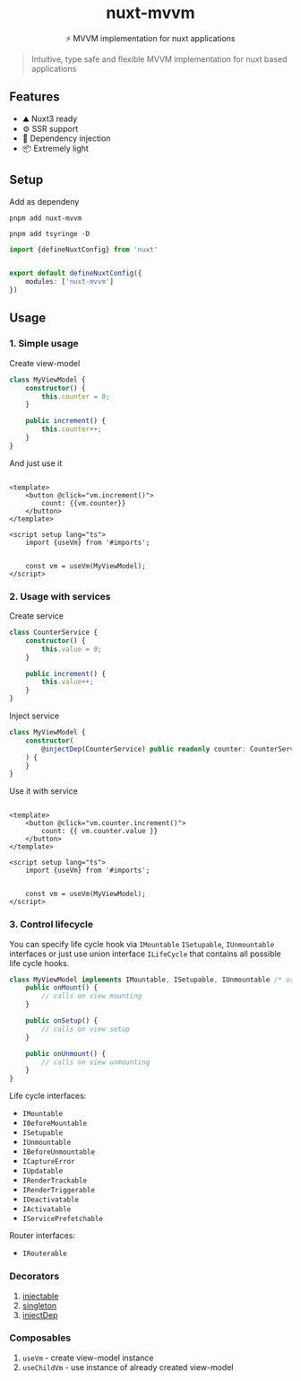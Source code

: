 <!--
Get your module up and running quickly.

Find and replace all on all files (CMD+SHIFT+F):
- Name: My Module
- Package name: my-module
- Description: My new Nuxt module
-->

<h1 align="center">nuxt-mvvm</h1>

<p align="center">⚡️ MVVM implementation for nuxt applications</p>

> Intuitive, type safe and flexible MVVM implementation for nuxt based applications

## Features

- ⛰️ Nuxt3 ready
- ⚙️ SSR support
- 💉 Dependency injection
- 📦 Extremely light

## Setup

Add as dependeny

```shell
pnpm add nuxt-mvvm

pnpm add tsyringe -D
```

```ts
import {defineNuxtConfig} from 'nuxt'


export default defineNuxtConfig({
    modules: ['nuxt-mvvm']
})
```

## Usage

### 1. Simple usage

Create view-model

```ts
class MyViewModel {
    constructor() {
        this.counter = 0;
    }

    public increment() {
        this.counter++;
    }
}
```

And just use it

```vue

<template>
	<button @click="vm.increment()">
		count: {{vm.counter}}
	</button>
</template>

<script setup lang="ts">
	import {useVm} from '#imports';


	const vm = useVm(MyViewModel);
</script>
```

### 2. Usage with services

Create service

```ts
class CounterService {
    constructor() {
        this.value = 0;
    }

    public increment() {
        this.value++;
    }
}
```

Inject service

```ts
class MyViewModel {
    constructor(
        @injectDep(CounterService) public readonly counter: CounterService
    ) {
    }
}
```

Use it with service

```vue

<template>
	<button @click="vm.counter.increment()">
		count: {{ vm.counter.value }}
	</button>
</template>

<script setup lang="ts">
	import {useVm} from '#imports';


	const vm = useVm(MyViewModel);
</script>
```

### 3. Control lifecycle

You can specify life cycle hook via `IMountable` `ISetupable`, `IUnmountable` interfaces or just use union
interface `ILifeCycle` that contains all possible life cycle hooks.

```ts
class MyViewModel implements IMountable, ISetupable, IUnmountable /* or implements ILifeCycle */ {
    public onMount() {
        // calls on view mounting
    }

    public onSetup() {
        // calls on view setup
    }

    public onUnmount() {
        // calls on view unmounting
    }
}
```

Life cycle interfaces:

- `IMountable`
- `IBeforeMountable`
- `ISetupable`
- `IUnmountable`
- `IBeforeUnmountable`
- `ICaptureError`
- `IUpdatable`
- `IRenderTrackable`
- `IRenderTriggerable`
- `IDeactivatable`
- `IActivatable`
- `IServicePrefetchable`

Router interfaces:

- `IRouterable`

### Decorators

1. [injectable](https://github.com/microsoft/tsyringe#injectable)
2. [singleton](https://github.com/microsoft/tsyringe#singleton)
3. [injectDep](https://github.com/microsoft/tsyringe#inject)

### Composables

1. `useVm` - create view-model instance
2. `useChildVm` - use instance of already created view-model
